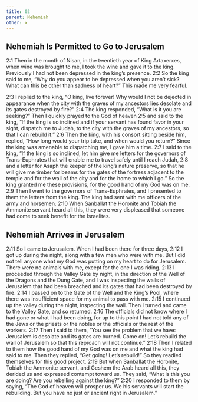 ```yaml
---
title: 02
parent: Nehemiah
other: x
---
```


## Nehemiah Is Permitted to Go to Jerusalem

<a name="2:1">2:1</a> Then in the month of Nisan, in the twentieth year of King Artaxerxes, when wine was brought to me, I took the wine and gave it to the king. Previously I had not been depressed in the king’s presence. <a name="2:2">2:2</a> So the king said to me, “Why do you appear to be depressed when you aren’t sick? What can this be other than sadness of heart?” This made me very fearful.

<a name="2:3">2:3</a> I replied to the king, “O king, live forever! Why would I not be dejected in appearance when the city with the graves of my ancestors lies desolate and its gates destroyed by fire?” <a name="2:4">2:4</a> The king responded, “What is it you are seeking?” Then I quickly prayed to the God of heaven <a name="2:5">2:5</a> and said to the king, “If the king is so inclined and if your servant has found favor in your sight, dispatch me to Judah, to the city with the graves of my ancestors, so that I can rebuild it.” <a name="2:6">2:6</a> Then the king, with his consort sitting beside him, replied, “How long would your trip take, and when would you return?” Since the king was amenable to dispatching me, I gave him a time. <a name="2:7">2:7</a> I said to the king, “If the king is so inclined, let him give me letters for the governors of Trans-Euphrates that will enable me to travel safely until I reach Judah, <a name="2:8">2:8</a> and a letter for Asaph the keeper of the king’s nature preserve, so that he will give me timber for beams for the gates of the fortress adjacent to the temple and for the wall of the city and for the home to which I go.” So the king granted me these provisions, for the good hand of my God was on me. <a name="2:9">2:9</a> Then I went to the governors of Trans-Euphrates, and I presented to them the letters from the king. The king had sent with me officers of the army and horsemen. <a name="2:10">2:10</a> When Sanballat the Horonite and Tobiah the Ammonite servant heard all this, they were very displeased that someone had come to seek benefit for the Israelites.

## Nehemiah Arrives in Jerusalem

<a name="2:11">2:11</a> So I came to Jerusalem. When I had been there for three days, <a name="2:12">2:12</a> I got up during the night, along with a few men who were with me. But I did not tell anyone what my God was putting on my heart to do for Jerusalem. There were no animals with me, except for the one I was riding. <a name="2:13">2:13</a> I proceeded through the Valley Gate by night, in the direction of the Well of the Dragons and the Dung Gate, and I was inspecting the walls of Jerusalem that had been breached and its gates that had been destroyed by fire. <a name="2:14">2:14</a> I passed on to the Gate of the Well and the King’s Pool, where there was insufficient space for my animal to pass with me. <a name="2:15">2:15</a> I continued up the valley during the night, inspecting the wall. Then I turned and came to the Valley Gate, and so returned. <a name="2:16">2:16</a> The officials did not know where I had gone or what I had been doing, for up to this point I had not told any of the Jews or the priests or the nobles or the officials or the rest of the workers. <a name="2:17">2:17</a> Then I said to them, “You see the problem that we have: Jerusalem is desolate and its gates are burned. Come on! Let’s rebuild the wall of Jerusalem so that this reproach will not continue.” <a name="2:18">2:18</a> Then I related to them how the good hand of my God was on me and what the king had said to me. Then they replied, “Get going! Let’s rebuild!” So they readied themselves for this good project. <a name="2:19">2:19</a> But when Sanballat the Horonite, Tobiah the Ammonite servant, and Geshem the Arab heard all this, they derided us and expressed contempt toward us. They said, “What is this you are doing? Are you rebelling against the king?” <a name="2:20">2:20</a> I responded to them by saying, “The God of heaven will prosper us. We his servants will start the rebuilding. But you have no just or ancient right in Jerusalem.”
